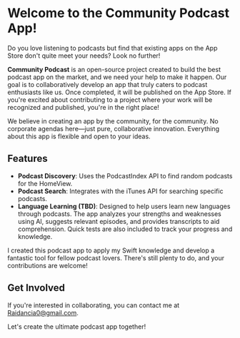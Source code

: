 # Welcome to the Community Podcast App!

Do you love listening to podcasts but find that existing apps on the App Store don't quite meet your needs? Look no further!

**Community Podcast** is an open-source project created to build the best podcast app on the market, and we need your help to make it happen. Our goal is to collaboratively develop an app that truly caters to podcast enthusiasts like us. Once completed, it will be published on the App Store. If you're excited about contributing to a project where your work will be recognized and published, you're in the right place!

We believe in creating an app by the community, for the community. No corporate agendas here—just pure, collaborative innovation. Everything about this app is flexible and open to your ideas.

## Features
- **Podcast Discovery**: Uses the PodcastIndex API to find random podcasts for the HomeView.
- **Podcast Search**: Integrates with the iTunes API for searching specific podcasts.
- **Language Learning (TBD)**: Designed to help users learn new languages through podcasts. The app analyzes your strengths and weaknesses using AI, suggests relevant episodes, and provides transcripts to aid comprehension. Quick tests are also included to track your progress and knowledge.

I created this podcast app to apply my Swift knowledge and develop a fantastic tool for fellow podcast lovers. There's still plenty to do, and your contributions are welcome!

## Get Involved
If you're interested in collaborating, you can contact me at [Raidancia0@gmail.com](mailto:Raidancia0@gmail.com).

Let's create the ultimate podcast app together!

